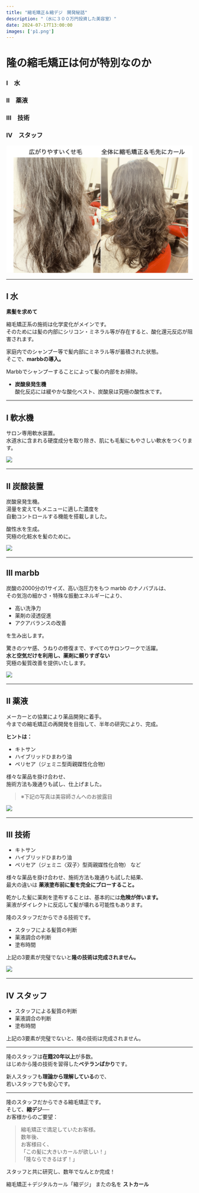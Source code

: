 ```yaml
---
title: "縮毛矯正＆縮デジ　開発秘話"
description: "（水に３００万円投資した美容室）"
date: 2024-07-17T13:00:00
images: ['p1.png']
---
```




# 隆の縮毛矯正は何が特別なのか

### Ⅰ　水  
### Ⅱ　薬液  
### Ⅲ　技術  
### Ⅳ　スタッフ


![](p1.png)

---

## Ⅰ 水

**素髪を求めて**

縮毛矯正系の施術は化学変化がメインです。  
そのためには髪の内部にシリコン・ミネラル等が存在すると、酸化還元反応が阻害されます。

家庭内でのシャンプー等で髪内部にミネラル等が蓄積された状態。  
そこで、**marbbの導入。**

Marbbでシャンプーすることによって髪の内部をお掃除。

- **炭酸泉発生機**  
  酸化反応には緩やかな酸化ベスト、炭酸泉は究極の酸性水です。

---

## Ⅰ 軟水機

サロン専用軟水装置。  
水道水に含まれる硬度成分を取り除き、肌にも毛髪にもやさしい軟水をつくります。

![](/p2.png)


---

## Ⅱ 炭酸装置

炭酸泉発生機。  
湯量を変えてもメニューに適した濃度を  
自動コントロールする機能を搭載しました。

酸性水を生成。  
究極の化粧水を髪のために。

![](/p3.png)


---

## Ⅲ marbb

炭酸の2000分の1サイズ、高い泡圧力をもつ marbb のナノバブルは、  
その気泡の細かさ・特殊な振動エネルギーにより、

- 高い洗浄力  
- 薬剤の浸透促進  
- アクアバランスの改善  

を生み出します。

驚きのツヤ感、うねりの修復まで、すべてのサロンワークで活躍。  
**水と空気だけを利用し、薬剤に頼りすぎない**  
究極の髪質改善を提供いたします。

![](/p4.png)


---

## Ⅱ 薬液

メーカーとの協業により薬品開発に着手。  
今までの縮毛矯正の再開発を目指して、半年の研究により、完成。

**ヒントは：**  
- キトサン  
- ハイブリッドひまわり油  
- ペリセア（ジェミニ型両親媒性化合物）

様々な薬品を掛け合わせ、  
施術方法も幾通りも試し、仕上げました。

> ※下記の写真は美容師さんへのお披露目


![](/p5.png)




---

## Ⅲ 技術

- キトサン  
- ハイブリッドひまわり油  
- ペリセア（ジェミニ〈双子〉型両親媒性化合物） など  

様々な薬品を掛け合わせ、施術方法も幾通りも試した結果、  
最大の違いは **薬液塗布前に髪を完全にブローすること。**

乾かした髪に薬剤を塗布することは、基本的には**危険が伴います。**  
薬液がダイレクトに反応して髪が壊れる可能性もあります。

隆のスタッフだからできる技術です。  
- スタッフによる髪質の判断  
- 薬液調合の判断  
- 塗布時間

上記の3要素が完璧でないと**隆の技術は完成されません。**

![](/p6.png)


---

## Ⅳ スタッフ

- スタッフによる髪質の判断  
- 薬液調合の判断  
- 塗布時間

上記の3要素が完璧でないと、隆の技術は完成されません。

---

隆のスタッフは**在籍20年以上**が多数。  
はじめから隆の技術を習得した**ベテランばかり**です。

新人スタッフも**理論から理解している**ので、  
若いスタッフでも安心です。

---

隆のスタッフだからできる縮毛矯正です。  
そして、**縮デジ**──  
お客様からのご要望：

> 縮毛矯正で満足していたお客様。  
> 数年後、  
> お客様曰く、  
> 「この髪に大きいカールが欲しい！」  
> 「隆ならできるはず！」  

スタッフと共に研究し、数年でなんとか完成！

縮毛矯正＋デジタルカール「縮デジ」
またの名を **ストカール**

